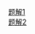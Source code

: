
[题解1](https://www.cnblogs.com/slowbirdoflsh/p/11306493.html)<br>
[题解2](https://blog.csdn.net/Yanpr919/article/details/98507460)
